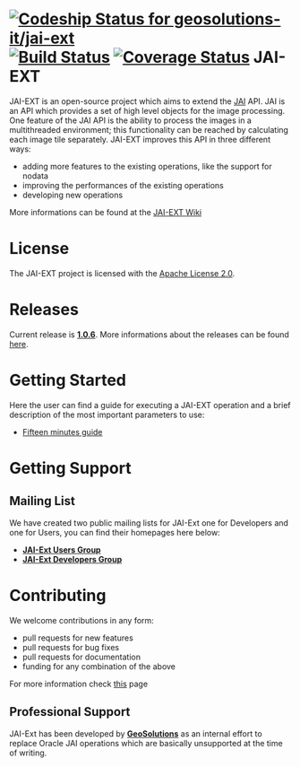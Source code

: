 [ ![Codeship Status for geosolutions-it/jai-ext](https://codeship.com/projects/86e202f0-98df-0132-03ae-025e58d57d52/status?branch=master)](https://codeship.com/projects/63483) 
[![Build Status](https://travis-ci.org/geosolutions-it/jai-ext.svg)](https://travis-ci.org/geosolutions-it/jai-ext)
[![Coverage Status](https://coveralls.io/repos/geosolutions-it/jai-ext/badge.svg?branch=master)](https://coveralls.io/github/geosolutions-it/jai-ext?branch=master)
JAI-EXT
=======

JAI-EXT is an open-source project which aims to extend the [JAI](http://en.wikipedia.org/wiki/Java_Advanced_Imaging) API. JAI is an API which provides a set of high level objects for the image processing. One feature of the JAI API is the ability to process the images in a multithreaded environment; this functionality can be reached by calculating each image tile separately. JAI-EXT improves this API in three different ways:
* adding more features to the existing operations, like the support for nodata
* improving the performances of the existing operations
* developing new operations

More informations can be found at the [JAI-EXT Wiki](https://github.com/geosolutions-it/jai-ext/wiki)

# License
The JAI-EXT project is licensed with the [Apache License 2.0](http://www.apache.org/licenses/LICENSE-2.0.html).

# Releases

Current release is [**1.0.6**](http://demo.geo-solutions.it/share/github/jai-ext/releases/1.0.X/1.0.6/). More informations about the releases can be found [here](https://github.com/geosolutions-it/jai-ext/wiki/Releases).

# Getting Started
Here the user can find a guide for executing a JAI-EXT operation and a brief description of the most important parameters to use:
* [Fifteen minutes guide](https://github.com/geosolutions-it/jai-ext/wiki/Fifteen-minutes-Guide)


# Getting Support
## Mailing List
We have created two public mailing lists for JAI-Ext one for Developers and one for Users, you can find their homepages here below:

* [**JAI-Ext Users Group**](https://groups.google.com/d/forum/jai-ext-users)
* [**JAI-Ext Developers Group**](https://groups.google.com/d/forum/jai-ext-developers)

# Contributing
We welcome contributions in any form:

* pull requests for new features
* pull requests for bug fixes
* pull requests for documentation
* funding for any combination of the above

For more information check [this](https://github.com/geosolutions-it/jai-ext/blob/master/CONTRIBUTING.md) page

## Professional Support
JAI-Ext has been developed by [**GeoSolutions**](http://www.geo-solutions.it) as an internal effort to replace Oracle JAI operations which are basically unsupported at the time of writing. 



